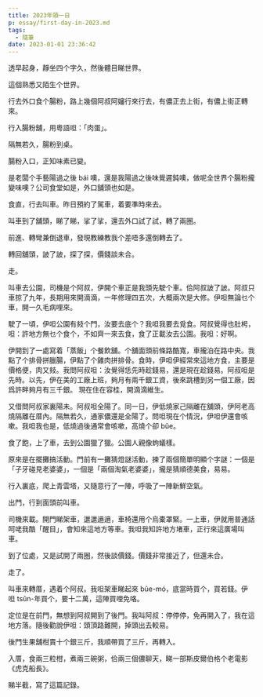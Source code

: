 ```yaml
---
title: 2023年頭一日
p: essay/first-day-in-2023.md
tags:
  - 隨筆
date: 2023-01-01 23:36:42
---
```


透早起身，靜坐四个字久，然後體目睇世界。

這個熟悉又陌生个世界。

行去外口食个腸粉，路上幾個阿叔阿嬸行來行去，有儂正去上街，有儂上街正轉來。
<!--more-->

行入腸粉舖，用粵語呾：「肉蛋」。

隔無若久，腸粉到桌。

腸粉入口，正知味素已變。

是老闆个手藝陽過之後 bái 噢，還是我陽過之後味覺遲鈍噢，做呢全世界个腸粉攏變味噢？公司食堂如是，外口舖頭也如是。

食直，行去叫車。昨日預約了駕車，着要準時來去。

叫車到了舖頭，睇了睇，挲了挲，還去外口試了試，轉了兩圈。

前進、轉彎兼倒退車，發現教練教我个差唔多還倒轉去了。

轉回舖頭，詖了詖，探了探，價錢談未合。

走。

叫車去公園，司機是个阿叔，伊開个車正是我頭先駛个車。佮阿叔詖了詖。阿叔只車掠了九年，長期用來開滴滴，一年修理四五次，大概兩次是大修。伊呾無論乜个車，開一久毛病哩來。

駛了一頃，伊呾公園有㩼个門，汝要去底个？我呾我要去覓食。阿叔覺得也肚枵，呾：許地方無乜个食个，不如齊一來去食，食了正載汝去公園。我呾：好啊。

伊開到了一處寫着「蒸飯」个餐飲舖。个舖面頭前條路酷寬，車攏泊在路中央。我點了个排骨拼臘腸，伊點了个雞肉拼排骨。食時，伊呾伊經常來這地方食，主要是價格便，肉又㩼。我問阿叔呾：汝覺得恁先時趁錢易，還是現在趁錢易。阿叔呾是先時。以先，伊在美的工廠上班，夠月有兩千銀工資，後來跳槽到另一個工廠，因爲許畔夠月有三千銀。 現在住在容桂，開滴滴維生。

又借問阿叔家裏陽未。阿叔呾全陽了。同一日，伊低燒家己隔離在舖頭，伊阿老高燒隔離在厝內。隔無若久，通家儂還是全陽了。問呾現在个情況，伊呾伊還會咳嗽。我呾我也是，低燒過後通常會咳嗽，高燒个卻 bũe。

食了飽，上了車，去到公園獵了獵。公園人親像蚼蟻樣。

原來是在擺攤搞活動。門前有一攤猜燈謎活動，揀了兩個簡單明顯个字謎：一個是「子牙碰見老婆婆」，一個是「兩個淘氣老婆婆」，攏是猜順德美食，易易。

行入裏底，爬上青雲塔，又隨意行了一陣，呼吸了一陣新鮮空氣。

出門，行到面頭前叫車。

司機來載。開門睇架車，邋邋遢遢，車椅還用个烏橐罩緊。一上車，伊就用普通話呵咾我酷「醒目」，會知來這地方等車。我呾我知許地方堵車，正行來這廣場叫車。

到了位處，又是試開了兩圈，然後談價錢。價錢非常接近了，但還未合。

走了。

叫車來轉厝，遇着个阿叔。我呾架車睇起來 bũe-mó，底當時買个，買若錢。伊呾 tsûn-年買个，要十二萬，這陣買哩免咯。

定位是在前門，無想到阿叔開到了後門。我叫阿叔：停停停，免再開入了，我在這地方落。隨後勸說伊呾：頭頂路難開，掉頭出去較易。

​後門生果舖柑賣十个銀三斤，我順帶買了三斤，再轉入。

入厝，食兩三粒柑，煮兩三碗粥，佮兩三個儂聊天，睇一部斯皮爾伯格个老電影《虎克船長》。

睇半截，寫了這篇記錄。
